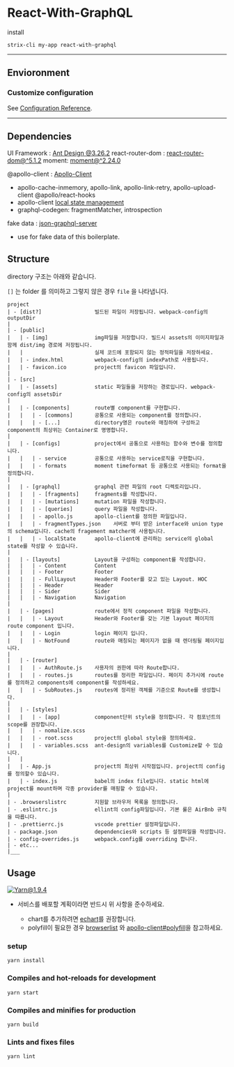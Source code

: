 # React-With-GraphQL

install 

```
strix-cli my-app react-with-graphql
```

---

## Envioronment

### Customize configuration
See [Configuration Reference](https://create-react-app.dev/docs/documentation-intro).

---

## Dependencies
UI Framework : [Ant Design @3.26.2](https://ant.design/docs/react/introduce)
react-router-dom : [react-router-dom@^5.1.2](https://reacttraining.com/react-router/)
moment: [moment@^2.24.0](https://momentjs.com/docs/)

@apollo-client : [Apollo-Client](https://www.apollographql.com/docs/react/api/apollo-client/)
  * apollo-cache-inmemory, apollo-link, apollo-link-retry, apollo-upload-client @apollo/react-hooks
  * apollo-client [local state management](https://www.apollographql.com/docs/react/data/local-state/)
  * graphql-codegen: fragmentMatcher, introspection

fake data : [json-graphql-server](https://github.com/marmelab/json-graphql-server)
  * use for fake data of this boilerplate.

## Structure

directory 구조는 아래와 같습니다.

`[]` 는 folder 를 의미하고 그렇지 않은 경우 `file` 을 나타냅니다.

```$xslt
project
| - [dist?]                 빌드된 파일이 저장됩니다. webpack-config의 outputDir
|
| - [public]
|   | - [img]               img파일을 저장합니다. 빌드시 assets의 이미지파일과 함께 dist/img 경로에 저장됩니다. 
|   |                       실제 코드에 포함되지 않는 정적파일을 저장하세요. 
|   | - index.html          webpack-config의 indexPath로 사용됩니다.
|   | - favicon.ico         project의 favicon 파일입니다. 
|
| - [src]
|   | - [assets]            static 파일들을 저장하는 경로입니다. webpack-config의 assetsDir
|
|   | - [components]        route별 component를 구현합니다. 
|   |   | - [commons]       공통으로 사용되는 component를 정의합니다. 
|   |   | - [...]           directory명은 route와 매칭하여 구성하고 component의 최상위는 Container로 명명합니다. 
|
|   | - [configs]           project에서 공통으로 사용하는 함수와 변수를 정의합니다. 
|   |   | - service         공통으로 사용하는 service로직을 구현합니다. 
|   |   | - formats         moment timeformat 등 공통으로 사용되는 format을 정의합니다. 
|
|   | - [graphql]           graphql 관련 파일의 root 디렉토리입니다. 
|   |   | - [fragments]     fragments를 작성합니다.
|   |   | - [mutations]     mutation 파일을 작성합니다.
|   |   | - [queries]       query 파일을 작성합니다.
|   |   | - apollo.js       apollo-client를 정의한 파일입니다. 
|   |   | - fragmentTypes.json    서버로 부터 받은 interface와 union type의 schema입니다. cache의 fragement matcher에 사용됩니다. 
|   |   | - localState      apollo-client에 관리하는 service의 global state를 작성할 수 있습니다.
|
|   | - [layouts]           Layout을 구성하는 component를 작성합니다. 
|   |   | - Content         Content 
|   |   | - Footer          Footer 
|   |   | - FullLayout      Header와 Footer를 갖고 있는 Layout. HOC
|   |   | - Header          Header 
|   |   | - Sider           Sider 
|   |   | - Navigation      Navigation 
|
|   | - [pages]             route에서 정적 component 파일을 작성합니다. 
|   |   | - Layout          Header와 Footer를 갖는 기본 layout 페이지의 route component 입니다. 
|   |   | - Login           login 페이지 입니다. 
|   |   | - NotFound        route와 매칭되는 페이지가 없을 때 렌더링될 페이지입니다. 
|
|   | - [router]
|   |   | - AuthRoute.js    사용자의 권한에 따라 Route합니다.
|   |   | - routes.js       routes를 정리한 파일입니다. 페이지 추가시에 route를 정의하고 components에 component를 작성하세요. 
|   |   | - SubRoutes.js    routes에 정리된 객체를 기준으로 Route를 생성합니다.
|
|   | - [styles]
|   |   | - [app]           component단위 style을 정의합니다. 각 컴포넌트의 scope를 권장합니다.
|   |   | - nomalize.scss   
|   |   | - root.scss       project의 global style을 정의하세요.
|   |   | - variables.scss  ant-design의 variables를 Customize할 수 있습니다. 
|   | 
|   | - App.js              project의 최상위 시작점입니다. project의 config를 정의할수 있습니다. 
|   | - index.js            babel의 index file입니다. static html에 project를 mount하며 각종 provider를 매핑할 수 있습니다. 
|   
| - .browserslistrc         지원할 브라우저 목록을 정의합니다. 
| - .eslintrc.js            ellint의 config파일입니다. 기본 룰은 AirBnb 규칙을 따릅니다. 
| - .prettierrc.js          vscode prettier 설정파일입니다. 
| - package.json            dependencies와 scripts 등 설정파일을 작성합니다. 
| - config-overrides.js     webpack.config를 overriding 합니다. 
| - etc...
|___
```

## Usage

[![Yarn@1.9.4](https://img.shields.io/badge/Yarn-Required-red)](https://yarnpkg.com/lang/en/)
* 서비스를 배포할 계획이라면 반드시 위 사항을 준수하세요. 

  * chart를 추가하려면 [echart](https://echarts.apache.org/en/index.html)를 권장합니다.
  * polyfill이 필요한 경우 [browserlist](https://github.com/browserslist/browserslist) 와 [apollo-client#polyfill](https://github.com/apollographql/apollo-client/issues/2780)을 참고하세요.

### setup 
```
yarn install
```

### Compiles and hot-reloads for development
```
yarn start
```

### Compiles and minifies for production
```
yarn build
```

### Lints and fixes files
```
yarn lint
```

